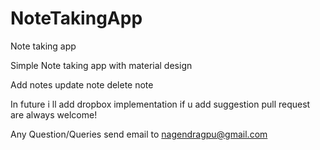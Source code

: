 # NoteTakingApp
Note taking app

Simple Note taking app with material design

Add notes
update note 
delete note

In future i ll add dropbox implementation if u add suggestion pull request are always welcome!

Any Question/Queries send email to nagendragpu@gmail.com
